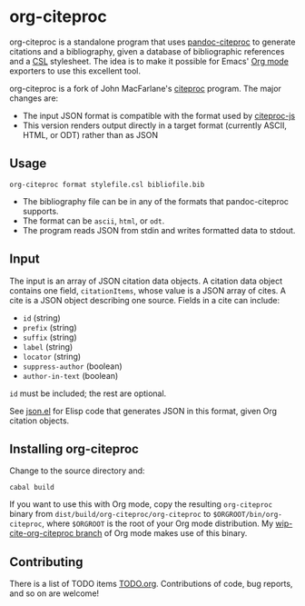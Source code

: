 # org-citeproc

org-citeproc is a standalone program that uses [pandoc-citeproc]
to generate citations and a bibliography, given a database of bibliographic
references and a [CSL] stylesheet.  The idea is to make it possible for
Emacs' [Org mode] exporters to use this excellent tool.  

org-citeproc is a fork of John MacFarlane's [citeproc] program.  The
major changes are:

- The input JSON format is compatible with the format used by [citeproc-js]
- This version renders output directly in a target format (currently
  ASCII, HTML, or ODT) rather than as JSON

[pandoc-citeproc]: https://github.com/jgm/pandoc-citeproc
[citeproc-js]: http://gsl-nagoya-u.net/http/pub/citeproc-doc.html
[CSL]: http://citationstyles.org/
[Org mode]: http://orgmode.org
[citeproc]: https://github.com/jgm/citeproc 

## Usage

    org-citeproc format stylefile.csl bibliofile.bib

- The bibliography file can be in any of the formats that pandoc-citeproc
  supports.
- The format can be `ascii`, `html`, or `odt`.
- The program reads JSON from stdin and writes formatted data to stdout.

## Input

The input is an array of JSON citation data objects.  A citation data
object contains one field, `citationItems`, whose value is a JSON
array of cites.  A cite is a JSON object describing one source.
Fields in a cite can include:

- `id` (string)
- `prefix` (string)
- `suffix` (string)
- `label` (string)
- `locator` (string)
- `suppress-author` (boolean)
- `author-in-text` (boolean)

`id` must be included; the rest are optional.

See [json.el] for Elisp code that generates JSON in this format, given
Org citation objects.

[json.el]: ./json.el

## Installing org-citeproc

Change to the source directory and:

    cabal build

If you want to use this with Org mode, copy the resulting
`org-citeproc` binary from `dist/build/org-citeproc/org-citeproc` to
`$ORGROOT/bin/org-citeproc`, where `$ORGROOT` is the root of your Org
mode distribution.  My [wip-cite-org-citeproc branch] of Org mode
makes use of this binary.

[wip-cite-org-citeproc branch]: https://github.com/wyleyr/org-mode/

## Contributing
There is a list of TODO items [TODO.org].  Contributions of code, bug
reports, and so on are welcome!

[TODO.org]: ./TODO.org

